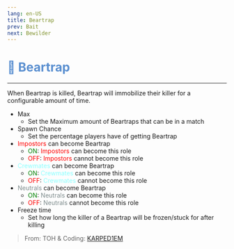 ```yaml
---
lang: en-US
title: Beartrap
prev: Bait
next: Bewilder
---
```


# <font color=#5a8fd0>🐻 <b>Beartrap</b></font> <Badge text="Helpful" type="tip" vertical="middle"/>

***

When Beartrap is killed, Beartrap will immobilize their killer for a configurable amount of time.

- Max
  - Set the Maximum amount of Beartraps that can be in a match
- Spawn Chance
  - Set the percentage players have of getting Beartrap
- <font color=red>Impostors</font> can become Beartrap
  - <font color=green>ON</font>: <font color=red>Impostors</font> can become this role
  - <font color=red>OFF</font>: <font color=red>Impostors</font> cannot become this role
- <font color=#8cffff>Crewmates</font> can become Beartrap
  - <font color=green>ON</font>: <font color=#8cffff>Crewmates</font> can become this role
  - <font color=red>OFF</font>: <font color=#8cffff>Crewmates</font> cannot become this role
- <font color=#7f8c8d>Neutrals</font> can become Beartrap
  - <font color=green>ON</font>: <font color=#7f8c8d>Neutrals</font> can become this role
  - <font color=red>OFF</font>: <font color=#7f8c8d>Neutrals</font> cannot become this role
- Freeze time
  - Set how long the killer of a Beartrap will be frozen/stuck for after killing

> From: TOH & Coding: [KARPED1EM](https://github.com/KARPED1EM)
